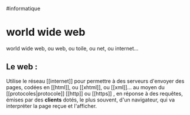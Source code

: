 #informatique 
# world wide web
world wide web, ou web, ou toile, ou net, ou internet...

## Le web :
Utilise le réseau [[internet]] pour permettre à des serveurs d'envoyer des pages, codées en [[html]], ou [[xhtml]], ou [[xml]]...
au moyen du [[protocoles|protocole]] [[http]] ou [[https]] , en réponse à des requêtes, émises par des **clients** dotés, le plus souvent, d'un navigateur, qui va interpréter la page reçue et l'afficher.

